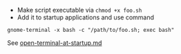 - Make script executable via `chmod +x foo.sh`
- Add it to startup applications and use command
```shell
gnome-terminal -x bash -c "/path/to/foo.sh; exec bash"
```

See [open-terminal-at-startup.md](open-terminal-at-startup.md)
